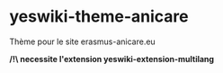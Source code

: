 # yeswiki-theme-anicare
Thème pour le site erasmus-anicare.eu

**/!\ necessite l'extension yeswiki-extension-multilang**
